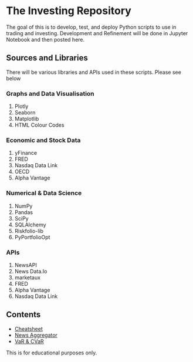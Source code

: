 # The Investing Repository
The goal of this is to develop, test, and deploy Python scripts to use in trading and investing.
Development and Refinement will be done in Jupyter Notebook and then posted here. 

## Sources and Libraries
There will be various libraries and APIs used in these scripts. Please see below

### Graphs and Data Visualisation
1. Plotly 
2. Seaborn
3. Matplotlib
4. HTML Colour Codes

### Economic and Stock Data
1. yFinance
2. FRED
3. Nasdaq Data Link
4. OECD
5. Alpha Vantage

### Numerical & Data Science
1. NumPy
2. Pandas
3. SciPy
4. SQLAlchemy
5. Riskfolio-lib
6. PyPortfolioOpt

### APIs
1. NewsAPI
2. News Data.Io 
3. marketaux 
4. FRED 
5. Alpha Vantage 
6. Nasdaq Data Link

## Contents
- [Cheatsheet](https://github.com/fargo-b/Investing/blob/main/Cheatsheet)
- [News Aggregator](https://github.com/fargo-b/Investing/blob/main/Tools/News%20Aggregator)
- [VaR & CVaR](https://github.com/fargo-b/Investing/blob/main/Tools/VaR%20%26%20CVaR)


This is for educational purposes only.
